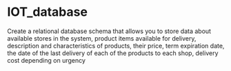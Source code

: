 # IOT_database

Create a relational database schema that allows you to store data
about available stores in the system, product items available for
delivery, description and characteristics of products, their price, term
expiration date, the date of the last delivery of each of the products to each
shop, delivery cost depending on urgency